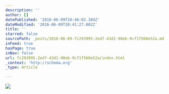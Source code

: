 ```yaml
---
description: ''
author: []
datePublished: '2016-06-09T20:46:02.384Z'
dateModified: '2016-06-09T20:41:27.002Z'
title: ''
starred: false
sourcePath: _posts/2016-06-09-fc293995-2ed7-43d1-90eb-9cf1f560e52a.md
inFeed: true
hasPage: true
inNav: false
url: fc293995-2ed7-43d1-90eb-9cf1f560e52a/index.html
_context: 'http://schema.org'
_type: Article

---
```

![](https://the-grid-user-content.s3-us-west-2.amazonaws.com/b47d68ac-4796-46b0-be1e-c628bd6c4afe.jpg)